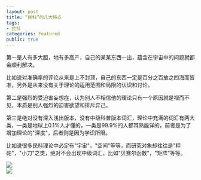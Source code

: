 ```yaml
---
layout: post
title: “民科”的几大特点
tags:
- 民科
categories: Featured
public: true
---
```


第一是人有多大胆，地有多高产，自己的某某东西一出，蕴含在宇宙中的问题就都会顺利解决。

比如说对准确率的评论从来是上不封顶，自己的东西一定是百分之百放之四海而皆准，另外是从来没有关于理论的适用范围和局限的认识和讨论。

第二是强烈的受迫害妄想症，认为别人不相信他的理论只有一个原因就是视而不见，本质是别人强烈的迫害欲望和排斥异己。

第三是绝对没有深入浅出版本，没有中级科普版本词汇，理论中充满的词汇有两大类，一类是地球上0.1%人才懂的，一类是99.9%的人都耳熟能详的，前者是为了增加理论的"深度"，后者则是因为学识所限。

比如说很多民科理论中必定有"宇宙"，"空间"等等，而研究对象却往往是"秤砣"，"小刀"之类，绝对不会出现中级词汇，比如"贝赛尔函数"，"矩阵"等等。

[//]: # (所以也许有的地震预测理论本来不是民科的，经过这些"地震可预测"者的大力宣传终于越来越民科了。)

<img src="https://drive.google.com/uc?id=0B5pYZc0OeTm1Sm9yQjRJVDZJODQ" style="display:block;margin:auto"/>

<img src="https://docs.google.com/uc?id=0B5pYZc0OeTm1LXFueTBUcW0ySUU" style="display:block;margin:auto"/>